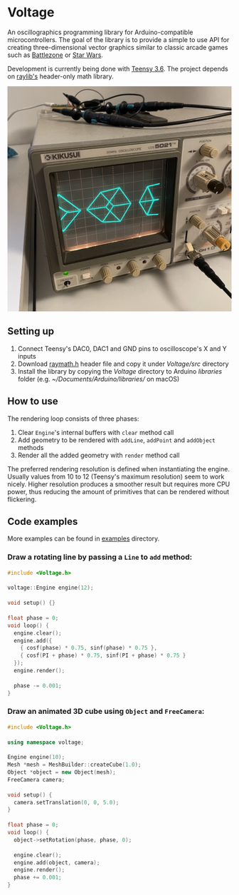 # Voltage

An oscillographics programming library for Arduino-compatible microcontrollers. The goal of the library is to provide a simple to use API for creating three-dimensional vector graphics similar to classic arcade games such as [Battlezone](https://www.arcade-museum.com/game_detail.php?game_id=7059) or [Star Wars](https://www.arcade-museum.com/game_detail.php?game_id=9773).

Development is currently being done with [Teensy 3.6](https://www.pjrc.com/store/teensy36.html). The project depends on [raylib's](https://www.raylib.com) header-only math library.

![An oscilloscope running a Voltage example](https://raw.githubusercontent.com/achydenius/voltage/main/three-cubes.jpg)

## Setting up

1. Connect Teensy's DAC0, DAC1 and GND pins to oscilloscope's X and Y inputs
2. Download [raymath.h](https://github.com/raysan5/raylib/blob/master/src/raymath.h) header file and copy it under _Voltage/src_ directory
3. Install the library by copying the _Voltage_ directory to Arduino _libraries_ folder (e.g. _~/Documents/Arduino/libraries/_ on macOS)

## How to use

The rendering loop consists of three phases:

1. Clear `Engine`'s internal buffers with `clear` method call
2. Add geometry to be rendered with `addLine`, `addPoint` and `addObject` methods
3. Render all the added geometry with `render` method call

The preferred rendering resolution is defined when instantiating the engine. Usually values from 10 to 12 (Teensy's maximum resolution) seem to work nicely. Higher resolution produces a smoother result but requires more CPU power, thus reducing the amount of primitives that can be rendered without flickering.

## Code examples

More examples can be found in [examples](examples/) directory.

### Draw a rotating line by passing a `Line` to `add` method:

```cpp
#include <Voltage.h>

voltage::Engine engine(12);

void setup() {}

float phase = 0;
void loop() {
  engine.clear();
  engine.add({
    { cosf(phase) * 0.75, sinf(phase) * 0.75 },
    { cosf(PI + phase) * 0.75, sinf(PI + phase) * 0.75 }
  });
  engine.render();

  phase -= 0.001;
}
```

### Draw an animated 3D cube using `Object` and `FreeCamera`:

```cpp
#include <Voltage.h>

using namespace voltage;

Engine engine(10);
Mesh *mesh = MeshBuilder::createCube(1.0);
Object *object = new Object(mesh);
FreeCamera camera;

void setup() {
  camera.setTranslation(0, 0, 5.0);
}

float phase = 0;
void loop() {
  object->setRotation(phase, phase, 0);

  engine.clear();
  engine.add(object, camera);
  engine.render();
  phase += 0.001;
}
```
